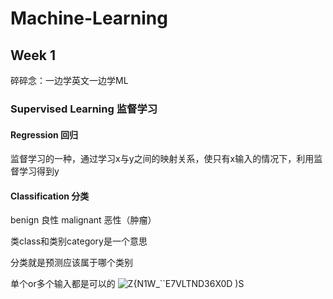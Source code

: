 # Machine-Learning
## Week 1
碎碎念：一边学英文一边学ML
### Supervised Learning 监督学习

#### Regression 回归
监督学习的一种，通过学习x与y之间的映射关系，使只有x输入的情况下，利用监督学习得到y

#### Classification 分类

benign 良性 malignant 恶性（肿瘤）

类class和类别category是一个意思

分类就是预测应该属于哪个类别

单个or多个输入都是可以的
![Z{N1W_``E7VLTND36X0D )S](https://github.com/Nancy0v0/Machine-Learning/assets/84230854/4daeac49-566b-4d80-9033-e532539c7ea4)

